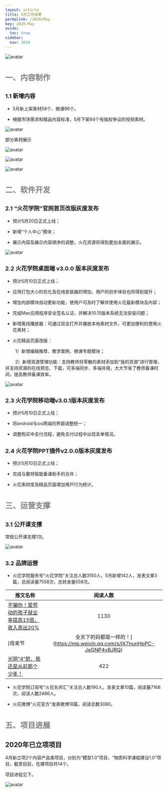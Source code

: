```yaml
---
layout: article
title: 5月工作成果
permalink: /2020/May
key: 2020-May
aside:
  toc: true
sidebar:
  nav: 2018
---
```



<bro/><bro/>

![avatar](images/2020040033.png)

# <font size="5" color="gray">一、内容制作</font>

## <font size="4" >1.1 新增内容</font>

- 5月新上架素材58个、微课96个。

- 根据市场需求和精品内容标准，5月下架84个有版权争议的视频素材。

![avatar](images/20200502.png)

部分素材展示

![avatar](images/20200503.png)

![avatar](images/20200504.png)

![avatar](images/20200505.png)

# <font size="5" color="gray">二、软件开发</font>

## <font size="4" >2.1 “火花学院”官网首页改版灰度发布</font>

- 预计5月20日正式上线；

- 新增“个人中心”模块；

- 展示内容及展示内容顺序的调整，火花资源将得到更加全面的展示。

![avatar](images/20200406.png)

## <font size="4" >2.2 火花学院桌面端 v3.0.0 版本灰度发布</font>

- 预计5月10日正式上线；

- 应⽤打包大小的优化及在线安装器的增加，用户的初步体验也将得到提升；

- 增加内部模块⾃动更新功能，使用户可及时了解并使用火花最新模块及内容；

- 完成Mac应用程序安全签名认证，并解决10.15版本系统无法安装问题；

- 新增离线播放器：可通过双击打开并播放本地素材⽂件，可更加便利的使用火花素材；

- ⽕花精品⻚⾯改版：

&ensp;&ensp;&ensp;&ensp; 1）新增编辑推荐、教学案例、微课专题模块； 

&ensp;&ensp;&ensp;&ensp; 2）新增资源管理功能：支持教师将零散的素材添加到“我的资源”进行管理，并支持资源的在线预览、下载，可多端同步、多端并用，大大节省了教师备课时间，提高教师备课效率。

![avatar](images/20200408.png)

## <font size="4" >2.3 火花学院移动端v3.0.1版本灰度发布</font>

- 预计5月10日正式上线；

- 将android与ios两端的界面调整统一；

- 调整购买中⽀付流程，避免⽀付过程中出现丢单情况。

## <font size="4" >2.4 火花学院PPT插件v2.0.0版本灰度发布</font>

- 预计5月10日正式上线；

- 完成与戴特智能备课助⼿的合并；

- ⽕花素材库及精品⻚⾯增加⽤⼾⾏为统计。

# <font size="5" color="gray">三、运营支撑</font>

## <font size="4" >3.1 公开课支撑</font>

常规公开课支撑1次。

![avatar](images/20200510.png)

## <font size="4" >3.2 品牌运营</font>

- 火花学院服务号“火花学院”关注总人数3150人，5月新增142人，发表文章3篇，总阅读量7558次，总转发量558次。

| 推文名称 |  阅读人数  | 
|-------------|:------:|
[不骗你！爱劳动的孩子就业率提高15倍，收入高出20%](https://mp.weixin.qq.com/s/gYcDGVtv-GT3quI7-F2_3Q)|	1130|
[母亲节|全天下的妈都是一样的！](https://mp.weixin.qq.com/s/IX7nunHpPC-JeGNP4vBJRQ)|	1154|
[光阴“4”箭，我还是从前那个少年！](https://mp.weixin.qq.com/s/NPJFGLJwh4BbT4BMMfJVXA)|	422|

- 火花学院订阅号“火花名师汇”关注总人数190人，发表文章10篇，阅读量7168次，阅读人数2466人。

- 火花微博“火花官方”发表微博18篇，阅读总数3080。

# <font size="5" color="gray">五、项目进展</font>

## 2020年已立项项目

4月新立项2个内容产品类项目，分别为“模型1.0”项目、“物质科学课程建设1.0”项目，截至目前，在建项目共14个。

项目进程见下。
 
![avatar](images/2020040010.png)






